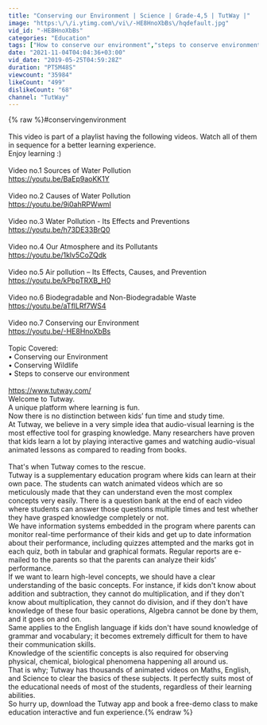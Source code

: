 ```yaml
---
title: "Conserving our Environment | Science | Grade-4,5 | TutWay |"
image: "https:\/\/i.ytimg.com\/vi\/-HE8HnoXbBs\/hqdefault.jpg"
vid_id: "-HE8HnoXbBs"
categories: "Education"
tags: ["How to conserve our environment","steps to conserve environment","environment"]
date: "2021-11-04T04:04:36+03:00"
vid_date: "2019-05-25T04:59:28Z"
duration: "PT5M48S"
viewcount: "35984"
likeCount: "499"
dislikeCount: "68"
channel: "TutWay"
---
```

{% raw %}#conservingenvironment<br /><br />This video is part of a playlist having the following videos. Watch all of them in sequence for a better learning experience.<br />Enjoy learning :)<br /><br />Video no.1          Sources of Water Pollution<br /><a rel="nofollow" target="blank" href="https://youtu.be/BaEp9aoKK1Y">https://youtu.be/BaEp9aoKK1Y</a><br /><br />Video no.2         Causes of Water Pollution<br /><a rel="nofollow" target="blank" href="https://youtu.be/9i0ahRPWwmI">https://youtu.be/9i0ahRPWwmI</a><br /><br />Video no.3         Water Pollution - Its Effects and Preventions<br /><a rel="nofollow" target="blank" href="https://youtu.be/h73DE33BrQ0">https://youtu.be/h73DE33BrQ0</a><br /><br />Video no.4         Our Atmosphere and its Pollutants<br /><a rel="nofollow" target="blank" href="https://youtu.be/1klv5CoZQdk">https://youtu.be/1klv5CoZQdk</a><br /><br />Video no.5         Air pollution – Its Effects, Causes, and Prevention<br /><a rel="nofollow" target="blank" href="https://youtu.be/kPbpTRXB_H0">https://youtu.be/kPbpTRXB_H0</a><br /><br />Video no.6         Biodegradable and Non-Biodegradable Waste<br /><a rel="nofollow" target="blank" href="https://youtu.be/aTflLRf7WS4">https://youtu.be/aTflLRf7WS4</a><br /><br />Video no.7         Conserving our Environment<br /><a rel="nofollow" target="blank" href="https://youtu.be/-HE8HnoXbBs">https://youtu.be/-HE8HnoXbBs</a><br /><br />Topic Covered:<br />• Conserving our Environment<br />• Conserving Wildlife<br />• Steps to conserve our environment<br /><br /><a rel="nofollow" target="blank" href="https://www.tutway.com/">https://www.tutway.com/</a><br />Welcome to Tutway.<br />A unique platform where learning is fun.<br />Now there is no distinction between kids’ fun time and study time.<br />At Tutway, we believe in a very simple idea that audio-visual learning is the most effective tool for grasping knowledge. Many researchers have proven that kids learn a lot by playing interactive games and watching audio-visual animated lessons as compared to reading from books.<br /><br />That's when Tutway comes to the rescue.<br />Tutway is a supplementary education program where kids can learn at their own pace. The students can watch animated videos which are so meticulously made that they can understand even the most complex concepts very easily. There is a question bank at the end of each video where students can answer those questions multiple times and test whether they have grasped knowledge completely or not.<br />We have information systems embedded in the program where parents can monitor real-time performance of their kids and get up to date information about their performance, including quizzes attempted and the marks got in each quiz, both in tabular and graphical formats. Regular reports are e-mailed to the parents so that the parents can analyze their kids’ performance.<br />If we want to learn high-level concepts, we should have a clear understanding of the basic concepts. For instance, if kids don't know about addition and subtraction, they cannot do multiplication, and if they don't know about multiplication, they cannot do division, and if they don't have knowledge of these four basic operations, Algebra cannot be done by them, and it goes on and on.<br />Same applies to the English language if kids don't have sound knowledge of grammar and vocabulary; it becomes extremely difficult for them to have their communication skills.<br />Knowledge of the scientific concepts is also required for observing physical, chemical, biological phenomena happening all around us.<br />That is why; Tutway has thousands of animated videos on Maths, English, and Science to clear the basics of these subjects. It perfectly suits most of the educational needs of most of the students, regardless of their learning abilities.<br />So hurry up, download the Tutway app and book a free-demo class to make education interactive and fun experience.{% endraw %}
